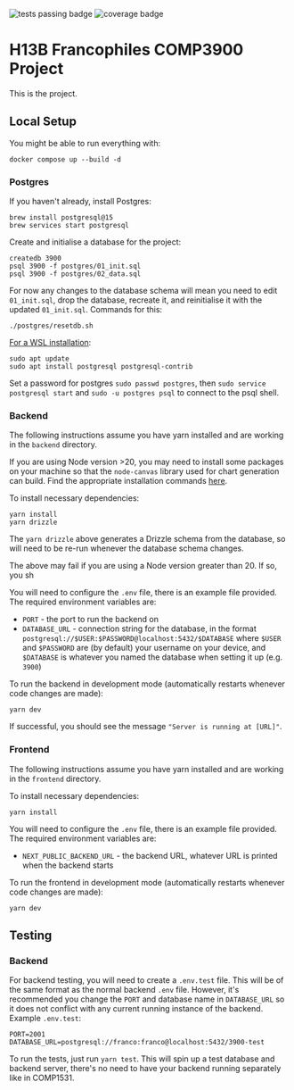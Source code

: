 ![tests passing badge](https://github.com/unsw-cse-comp99-3900-24t1/capstone-project-3900h13bfrancophiles/actions/workflows/ci.yml/badge.svg)
![coverage badge](https://img.shields.io/endpoint?url=https://gist.githubusercontent.com/francojreyes/3d481eb538d823383b0c03f00e366db3/raw/capstone-project-3900h13bfrancophiles-cobertura-coverage.json)

# H13B Francophiles COMP3900 Project
This is the project.

## Local Setup
You might be able to run everything with:
```
docker compose up --build -d
```

### Postgres
If you haven't already, install Postgres:
```
brew install postgresql@15
brew services start postgresql
```
Create and initialise a database for the project:
```
createdb 3900
psql 3900 -f postgres/01_init.sql
psql 3900 -f postgres/02_data.sql
```
For now any changes to the database schema will mean you need to edit `01_init.sql`, drop the database, recreate it, and reinitialise it with the updated `01_init.sql`. Commands for this:
```
./postgres/resetdb.sh
```

[For a WSL installation](https://learn.microsoft.com/en-us/windows/wsl/tutorials/wsl-database):
```
sudo apt update
sudo apt install postgresql postgresql-contrib
```
Set a password for postgres `sudo passwd postgres`, then `sudo service postgresql start` and `sudo -u postgres psql` to connect to the psql shell.


### Backend
The following instructions assume you have yarn installed and are working in the `backend` directory.

If you are using Node version >20, you may need to install some packages on your machine so that the `node-canvas` library used for chart generation can build. Find the appropriate installation commands [here](https://github.com/Automattic/node-canvas?tab=readme-ov-file#compiling).

To install necessary dependencies:
```
yarn install
yarn drizzle
```
The `yarn drizzle` above generates a Drizzle schema from the database, so will need to be re-run whenever the database schema changes.

The above may fail if you are using a Node version greater than 20. If so, you sh

You will need to configure the `.env` file, there is an example file provided. The required environment variables are:
- `PORT` - the port to run the backend on
- `DATABASE_URL` - connection string for the database, in the format `postgresql://$USER:$PASSWORD@localhost:5432/$DATABASE` where `$USER` and `$PASSWORD` are (by default) your username on your device, and `$DATABASE` is whatever you named the database when setting it up (e.g. `3900`)

To run the backend in development mode (automatically restarts whenever code changes are made):
```
yarn dev
```
If successful, you should see the message `"Server is running at [URL]"`.

### Frontend
The following instructions assume you have yarn installed and are working in the `frontend` directory.

To install necessary dependencies:
```
yarn install
```

You will need to configure the `.env` file, there is an example file provided. The required environment variables are:
- `NEXT_PUBLIC_BACKEND_URL` - the backend URL, whatever URL is printed when the backend starts

To run the frontend in development mode (automatically restarts whenever code changes are made):
```
yarn dev
```

## Testing
### Backend
For backend testing, you will need to create a `.env.test` file. This will be of the same format as the normal backend `.env` file. However, it's recommended you change the `PORT` and database name in `DATABASE_URL` so it does not conflict with any
current running instance of the backend. Example `.env.test`:
```env
PORT=2001
DATABASE_URL=postgresql://franco:franco@localhost:5432/3900-test
```

To run the tests, just run `yarn test`. This will spin up a test database and backend server, there's no need to have your backend running separately like in COMP1531.
